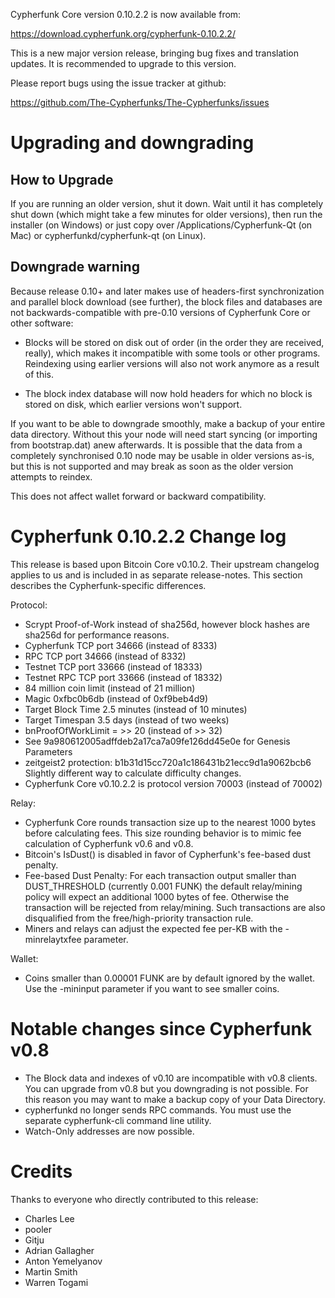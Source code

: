 Cypherfunk Core version 0.10.2.2 is now available from:

  <https://download.cypherfunk.org/cypherfunk-0.10.2.2/>

This is a new major version release, bringing bug fixes and translation 
updates. It is recommended to upgrade to this version.

Please report bugs using the issue tracker at github:

  <https://github.com/The-Cypherfunks/The-Cypherfunks/issues>

Upgrading and downgrading
=========================

How to Upgrade
--------------

If you are running an older version, shut it down. Wait until it has completely
shut down (which might take a few minutes for older versions), then run the
installer (on Windows) or just copy over /Applications/Cypherfunk-Qt (on Mac) or
cypherfunkd/cypherfunk-qt (on Linux).

Downgrade warning
------------------

Because release 0.10+ and later makes use of headers-first synchronization and
parallel block download (see further), the block files and databases are not
backwards-compatible with pre-0.10 versions of Cypherfunk Core or other software:

* Blocks will be stored on disk out of order (in the order they are
received, really), which makes it incompatible with some tools or
other programs. Reindexing using earlier versions will also not work
anymore as a result of this.

* The block index database will now hold headers for which no block is
stored on disk, which earlier versions won't support.

If you want to be able to downgrade smoothly, make a backup of your entire data
directory. Without this your node will need start syncing (or importing from
bootstrap.dat) anew afterwards. It is possible that the data from a completely
synchronised 0.10 node may be usable in older versions as-is, but this is not
supported and may break as soon as the older version attempts to reindex.

This does not affect wallet forward or backward compatibility.


Cypherfunk 0.10.2.2 Change log
============================
This release is based upon Bitcoin Core v0.10.2.  Their upstream changelog applies to us and
is included in as separate release-notes.  This section describes the Cypherfunk-specific differences.

Protocol:
- Scrypt Proof-of-Work instead of sha256d, however block hashes are sha256d for performance reasons.
- Cypherfunk TCP port 34666 (instead of 8333)
- RPC TCP port 34666 (instead of 8332)
- Testnet TCP port 33666 (instead of 18333)
- Testnet RPC TCP port 33666 (instead of 18332)
- 84 million coin limit  (instead of 21 million)
- Magic 0xfbc0b6db       (instead of 0xf9beb4d9)
- Target Block Time 2.5 minutes (instead of 10 minutes)
- Target Timespan 3.5 days      (instead of two weeks)
- bnProofOfWorkLimit = >> 20    (instead of >> 32)
- See 9a980612005adffdeb2a17ca7a09fe126dd45e0e for Genesis Parameters
- zeitgeist2 protection: b1b31d15cc720a1c186431b21ecc9d1a9062bcb6 Slightly different way to calculate difficulty changes.
- Cypherfunk Core v0.10.2.2 is protocol version 70003 (instead of 70002)

Relay:
- Cypherfunk Core rounds transaction size up to the nearest 1000 bytes before calculating fees.  This size rounding behavior is to mimic fee calculation of Cypherfunk v0.6 and v0.8.
- Bitcoin's IsDust() is disabled in favor of Cypherfunk's fee-based dust penalty.
- Fee-based Dust Penalty: For each transaction output smaller than DUST_THRESHOLD (currently 0.001 FUNK) the default relay/mining policy will expect an additional 1000 bytes of fee.  Otherwise the transaction will be rejected from relay/mining.  Such transactions are also disqualified from the free/high-priority transaction rule.
- Miners and relays can adjust the expected fee per-KB with the -minrelaytxfee parameter.

Wallet:
- Coins smaller than 0.00001 FUNK are by default ignored by the wallet.  Use the -mininput parameter if you want to see smaller coins.

Notable changes since Cypherfunk v0.8
===================================

- The Block data and indexes of v0.10 are incompatible with v0.8 clients.  You can upgrade from v0.8 but you downgrading is not possible.  For this reason you may want to make a backup copy of your Data Directory.
- cypherfunkd no longer sends RPC commands.  You must use the separate cypherfunk-cli command line utility.
- Watch-Only addresses are now possible.

Credits
=======

Thanks to everyone who directly contributed to this release:

- Charles Lee
- pooler
- Gitju
- Adrian Gallagher
- Anton Yemelyanov
- Martin Smith
- Warren Togami
